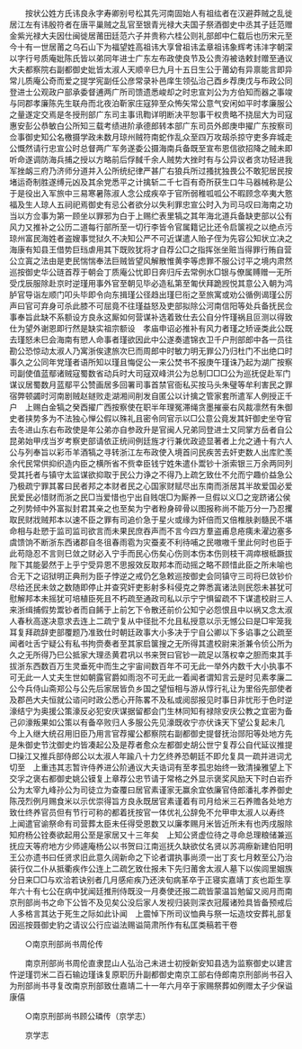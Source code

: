 <!-- { "loadSidebar": true } -->
　　按状公姓方氏讳良永字寿卿别号松其先河南固始人有祖纮者在汉避莽贼之乱徙居江左有讳殷符者在唐平巢贼之乱官至银青光禄大夫国子祭酒御史中丞其子廷范赠金紫光禄大夫因仕闽徙居莆田廷范六子并贵称六桂公则礼部郎中仁载后也历宋元至今十有一世居莆之乌石山下为福望姓高祖讳大享曾祖讳孟章祖讳象辉考讳沣字朝深以字行号质庵妣陈氏皆以弟同年进士广东左布政使良节及公贵洊被诰敕封赠至通议大夫都察院右副都御史妣皆太淑人天顺辛巳九月十五日生公于莆幼有异禀能言即异常儿质庵公奇而爱之提学宪副任公彦常录补邑庠生领弘治己酉乡荐庚戊与布政公同登进士公观政户部承委督逋两广所司馈遗悉峻却之时忠宣刘公为方伯知而器之事竣与同郡孝廉陈先生联舟而北夜泊靳家庄寇猝至众怖矢常公意气安闲如平时孝廉服公之量遂定交焉是冬授刑部广东司主事讯鞫详明断决平恕事干权贵略不挠屈大为司寇惠安彭公恭敏白公所知三载考绩进阶承德郎转本部广东司员外郎庚申擢广东按察司佥事御史知公名檄摄学政未数月琼州贼符南蛇作乱众至四万攻刼杀掠守吏多弃城走公慨然请行忠宣公时总督两广军务遂委公摄海南兵备既至宣布恩信欲招降之贼未即听命遂调防海兵捕之授以方略前后俘馘千余人贼势大挫时有与公异议者贪功轻进我军挫衂三府乃济师分道并入公所统纪律严甚广右狼兵所过搔扰独畏公不敢犯居民按堵运奇制胜遂缚元凶及其余党悉平之计擒斩二千七百有奇所获生口牛马器械称是公于是役出入军旅中三易寒暑陈淑人念公成疾卒于官所弱稚呱呱公不暇顾念卒夷大憝福及生人琼人五祠祀焉御史有忌公者欲分以失利罪忠宣公时入为司马叹曰海南之功当以方佥事为第一顾坐以罪邪为白于上赐纻表里犒之其年海北道兵备缺吏部以公有风力又推补之公历二道每行部所至一切行李皆令官属籍记比还令启箧视之以绝点污琼州富民海姓者盗嫂事觉狱久不决知公严不可近谋遣人贻子侄为先容公知状立决之海康有知县王借势巨珰虐用其下既败犹将才自荐公□之指挥张坐赃当得罪行贿自营公立寘之法由是吏民惴惴奉法巨贼皆望风解散惟黄李等虑罪不服公讨平之境内肃然巡按御史华公琏首荐于朝会丁质庵公忧即日奔归斥去常例水□银与僚属赙赠一无所受戊辰服除赴京时逆瑾用事外官至朝见毕必造私第至匍伏拜跪觊悦其意公入朝为鸿胪官导诣左顺门叩头毕即令向东揖瑾公径趋出瑾巳衔之至旅寓或劝公循例谒瑾公厉声曰官可弃身可杀此膝不可屈竟不往瑾益怒及吏部拟除公河南信阳等处兵备抚民佥事奉旨此缺不系额设方良永这厮如何营谋补选着致仕去公自分忤瑾祸且叵测以得致仕为望外谢恩即行然是缺实祖宗额设　孝庙申诏必推补有风力者瑾之矫诬类此公既去瑾怒未巳会海南有愬人命事者瑾欲因此中公遂奏遣锦衣卫千户刑部郎中各一员往勘公恐惊动太淑人乃寓浙俟逮旅次巳而周郎中时敏力明无罪公乃归杜门不出绝口时事久之公同年党瑾者语所知以瑾且悔促公一来公焚书不报庚午瑾诛乃起为湖广按察司副使值蓝鄢诸贼寇蜀数省动兵时大司寇双峰洪公为总制□□□公为巡抚促赴军门谋议居蜀数月蓝鄢平公赞画居多回署司事首禁官衙私买按马头朱璧等牟利害民之罪宿弊顿蠲时河南剧贼赵鐩败走湖湘间削发自匿公以计擒之管家套所遣军人例授正千户　上赐白金犒之癸酉擢广西按察使在职半年理冤滞绳贪墨摧豪右风裁凛然有朱御史者挟势多为不法独心惮公假以殊礼且密令同官示以□公意公竟发其奸御史坐夺官去冬进山东右布政使是年公弟亦自参政升是官闽人兄弟同登进士又同掌方岳者自公昆弟始甲戌当岁考察吏部请依正统间例廷旌才行兼优政迹显著者上允之通十有六人公与列奉旨以彩币羊酒犒之寻转浙江左布政使入境首问民疾苦去奸吏数人出库贮羡余代民常供抑织造内臣之横所省不赀幸臣钱宁姓朱遣仆鬻钞十浙索银三万余两同列受其托者与镇守太监谋欲抑取于民公力诤之不得乃上疏乞致仕不允而宁趣价益急公乃极疏宁罪其畧曰民者邦之本财者民之心国家财赋尽出东南而浙居其半故爱国必爱民爱民必惜财而浙之民□当爱惜也宁出自贱氓□为厮养一旦假以义□之宠跻诸公侯之列势倾中外富拟封君其亲之也至矣为宁者粉身碎骨以图报称尚不能万分一乃忍攫取民财戕贼邦本以速不臣之罪有司追价急于星火或缘为奸倍而又倍椎肤剥髓民不堪命相与赴愬于监司监司欲言而未果民庶吞声而不言今四方羣盗甫息疮痍未濯边塞多虞馈饷不断浙东西诸郡自冬徂春雨雹为灾蚕麦不利待哺之民嗷嗷千里此何时也臣于此苟隐忍不言则巳敛之财必入宁手而民心伤矣心伤则本伤本伤则枝干凋瘁根柢蹶拔　陛下其能晏然于上乎宁受异恩不思报效反取邦本而动摇之略不顾惜此臣之所未喻也合无下之诏狱明正典刑为臣子悖逆之戒仍乞急敕巡按御史会同镇守三司将巳敛钞价尽给还民未敛之数随即停止并查究奸吏影射多科侵克之弊悉寘诸法则民怨未甚犹可慰解邦本未摇犹可培植臣死且不朽疏至通政司私以示宁宁惧留疏不下谋遣校尉三人来浙缉捕假势鬻钞者而自餙于上前乞下令散还前价公知宁必怨恨且中以祸又念太淑人春秋高遂决意求去连上二疏宁复从中径批不允且私授意以示无憾公曰是□牢笼我耳复拜疏辞吏部覆题乃准致仕时朝廷政事大小多决于宁自公卿以下多谄事之公疏至闻者吐舌宁疑公有私书拘赍奏者至其家启箧搜之无所得其遣校尉来浙兼令侦公所为久之无所得乃巳公抵家大理丞黄君巩以书来贺曰官钞一疏足以落权幸之胆而束其手拔浙东西数百万生灵垂死中而生之宇宙间数百年不可无此一举外内数千大小执事不可无此一人丈夫生世如朝露官爵如雨泡不可无此一着闻者谓知言云是时见素孝廉二公今兵侍山斋郑公与公先后家居皆负乡国之望恒相与游从惇行礼让为里俗先部使者及郡邑大夫恒就公谘问时政公悉心开陈畧不及私或阅邸报见时事日非忧形于色时逆濠结宁为奥援公策濠反必犯安庆谋据留都会门生林同知有禄除安庆公教之宜密为备己卯濠叛果如公策以有备卒败归人多服公先见濠既收宁亦伏诛天下望公复起未几　今上入继大统召用旧臣乃用言官荐擢公都察院右副都御史提督抚治郧阳等处地方先是朱御史节沈御史灼皆凑起公及是荐者愈众左都御史胡公世宁复荐公自代延议推提□操江又推兵部侍郎公以太淑人年踰八十力乞终养恐朝廷不即允复具一疏并进词尤切至　上重违其志暂许侍养进公阶通议大夫诰词有至孝孤忠始终一致清操雅望上下交孚之褒右都御史姚公镆复上章荐公忠节请于常格之外显示褒奖风励天下时白岩乔公为太宰九峰孙公为司徒立为查覆曰居官素谨家无赢余宜依廉官侍郎潘礼孝养御史陈茂烈例月赐食米以示优崇得旨方良永既居官素谨着有司月给米三石养赡各处地方致仕终养官员但有节行可称的都着抚按官一体优礼公辞免不允甲申太淑人以寿终　上闻遣官谕祭命有司营葬太臣未任得受恩数又以廉孝赐月米皆近所未有也丙戌服除知府杨公铨奏欲起用公至是家居又十三年矣　上知公贤虚位待之寻命总理粮储兼巡抚应天等府地方少师遽庵杨公以书贺曰江南巡抚久缺欲仗名贤以苏凋瘵新建伯阳明王公亦遗书曰任贤求旧此意久阔新命之下论者谓执事尚须一出丁亥七月敕至公乃治装行仅二仆从抵衢疾作公连上二疏乞致仕报未下先归莆舍太淑人墓下以俟闾里姻族分日来□□与欢洽若诀别者几月感疟疾乃还浃旬病革卒于正寝实嘉靖丁亥也距生享年六十有七公在病中犹闻廷推刑侍既没一月奏使还报二疏皆蒙温旨勉留又阅月而南京刑部尚书之命下公皆不及见矣公没后家人发视归装则深衣冠履诸殓具皆备预戒后人多格言其达于死生之际如此讣闻　上震悼下所司议恤典与祭一坛造坟安葬礼部复因巡按聂御史豹之请议公行应谥法赐谥简肃所作有私匡类稿若干卷 

　　○南京刑部尚书周伦传 

　　南京刑部尚书周伦直隶昆山人弘治己未进士初授新安知县选为监察御史以建言忤逆瑾罚米二百石输边瑾诛复原职历升副都御史南京工部右侍郎南京刑部尚书召入为刑部尚书寻复改南京刑部致仕嘉靖二十一年六月卒于家赐祭葬如例赠太子少保谥康僖 

　　○南京刑部尚书顾公璘传（京学志） 

　　京学志 
